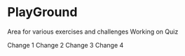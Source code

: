 # PlayGround
Area for various exercises and challenges
Working on Quiz

Change 1
Change 2
Change 3
Change 4